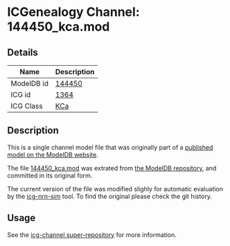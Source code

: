 # ICGenealogy Channel: 144450\_kca.mod

## Details

Name | Description
---- | -----------
ModelDB id | [144450](http://senselab.med.yale.edu/ModelDB/ShowModel.cshtml?model=144450)
ICG id | [1364](http://icg.neurotheory.ox.ac.uk/channels/5/1364)
ICG Class | [KCa](http://icg.neurotheory.ox.ac.uk/channels/5)

## Description

This is a single channel model file that was originally part of a [published model on the ModelDB website](http://senselab.med.yale.edu/ModelDB/ShowModel.cshtml?model=144450).


The file [144450\_kca.mod](144450_kca.mod) was extrated from [the ModelDB repository](http://senselab.med.yale.edu/ModelDB/ShowModel.cshtml?model=144450), and committed in its original form.

The current version of the file was modified slighly for automatic evaluation by the [icg-nrn-sim](https://github.com/icgenealogy/icg-nrn-sim) tool. To find the original please check the git history.


## Usage

See the [icg-channel super-repository](https://github.com/icgenealogy/icg-channels) for more information.